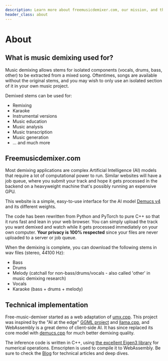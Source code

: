 ```yaml
---
description: Learn more about freemusicdemixer.com, our mission, and the technology behind our free AI-based music demixing and stem separation tools.
header_class: about
---
```


# About

## What is music demixing used for?

Music demixing allows stems for isolated components (vocals, drums, bass, other) to be extracted from a mixed song. Oftentimes, songs are available without the original stems, and you may wish to only use an isolated section of it in your own music project.

Demixed stems can be used for:
- Remixing
- Karaoke
- Instrumental versions
- Music education
- Music analysis
- Music transcription
- Music generation
- ... and much more

## Freemusicdemixer.com

Most demixing applications are complex Artificial Intelligence (AI) models that require a lot of computational power to run. Similar websites will have a job queue, where you submit your track and hope it gets processed in the backend on a heavyweight machine that's possibly running an expensive GPU.

This website is a simple, easy-to-use interface for the AI model [Demucs v4](https://arxiv.org/abs/2211.08553) and its different weights.

The code has been rewritten from Python and PyTorch to pure C++ so that it runs fast and lean in your web browser. You can simply upload the track you want demixed and watch while it gets processed immediately on your own computer. **Your privacy is 100% respected** since your files are never uploaded to a server or job queue.

When the demixing is complete, you can download the following stems in wav files (stereo, 44100 Hz):
- Bass
- Drums
- Melody (catchall for non-bass/drums/vocals - also called 'other' in music demixing research)
- Vocals
- Karaoke (bass + drums + melody)

## Technical implementation

Free-music-demixer started as a web adaptation of [umx.cpp](https://github.com/sevagh/umx.cpp). This project was inspired by the "AI at the edge" [GGML project](https://ggml.ai/) and [llama.cpp](https://github.com/ggerganov/llama.cpp), and WebAssembly is a great demo of client-side AI. It has since replaced its core model with [demucs.cpp](https://github.com/sevagh/demucs.cpp) for much better demixing quality.

The inference code is written in C++, using [the excellent Eigen3 library](https://eigen.tuxfamily.org/index.php?title=Main_Page) for numerical operations. Emscripten is used to compile it to WebAssembly. Be sure to check the [Blog](/blog) for technical articles and deep dives.
